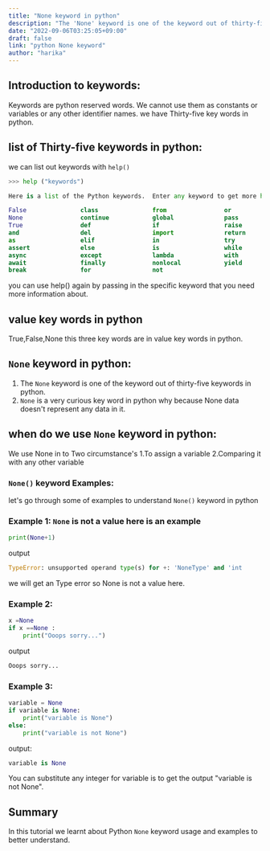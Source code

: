 ```yaml
---
title: "None keyword in python"
description: "The 'None' keyword is one of the keyword out of thirty-five keywords in python"
date: "2022-09-06T03:25:05+09:00"
draft: false
link: "python None keyword"
author: "harika"
---
```


## Introduction to keywords:
Keywords are python reserved words.
We cannot use them as constants or variables or any other identifier names.
we have Thirty-five key words in python.

## list of Thirty-five keywords in python:
we can list out keywords with `help()` 

```python
>>> help ("keywords")

Here is a list of the Python keywords.  Enter any keyword to get more help.

False               class               from                or
None                continue            global              pass
True                def                 if                  raise
and                 del                 import              return
as                  elif                in                  try
assert              else                is                  while
async               except              lambda              with
await               finally             nonlocal            yield
break               for                 not                 
```

you can use help() again by passing in the specific keyword that you need more information about. 

## value key words in python
True,False,None this three key words are in value key words in python.

## `None` keyword in python:

1. The `None` keyword is one of the keyword out of thirty-five keywords in python.
2. `None` is a very curious key word in python why because None data doesn't represent any data in it.

## when do we use `None` keyword in python:

We use None in to Two circumstance's
1.To assign a variable
2.Comparing it with any other variable

### `None()` keyword Examples:

let's go through some of examples to understand `None()` keyword in python

### Example 1: `None` is not a value here is an example

```python
print(None+1)
```
output

```python
TypeError: unsupported operand type(s) for +: 'NoneType' and 'int
```
we will get an Type error so None is not a value here.


### Example 2:

```python
x =None
if x ==None :
    print("Ooops sorry...")
```
output

```python
Ooops sorry...
```
### Example 3:

```python
variable = None
if variable is None:
    print("variable is None")
else:
    print("variable is not None")
```
output:

```python
variable is None
```
You can substitute any integer for variable is to get the output "variable is not None".

## Summary
In this tutorial we learnt about Python `None` keyword usage and examples to better understand.



